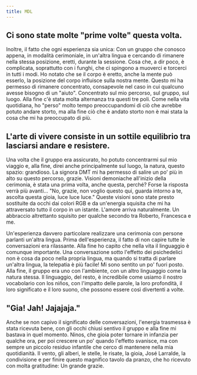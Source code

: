 ```yaml
---
title: MDL
---
```

## Ci sono state molte "prime volte" questa volta. 
Inoltre, il fatto che ogni esperienza sia unica: 
Con un gruppo che conosco appena, in modalità cerimoniale, in un'altra lingua e cercando di rimanere  nella stessa posizione, eretti, durante la sessione. Cosa che, a dir poco, è complicata, soprattutto con i  funghi, che ci spingono a muoverci e torcerci in tutti i modi. 
Ho notato che se il corpo è eretto, anche la mente può esserlo, la posizione del corpo influisce sulla  nostra mente. Questo mi ha permesso di rimanere concentrato, consapevole nel caso in cui qualcuno  avesse bisogno di un "aiuto". 
Concentrato sul mio percorso, sul gruppo, sul luogo. 
Alla fine c'è stata molta alternanza tra questi tre poli. 
Come nella vita quotidiana, ho "perso" molto tempo preoccupandomi di ciò che avrebbe potuto andare  storto, 
ma alla fine ciò che è andato storto non è mai stata la cosa che mi ha preoccupato di più. 

## L'arte di vivere consiste in un sottile equilibrio tra lasciarsi andare e resistere. 
Una volta che il gruppo era assicurato, ho potuto concentrarmi sul mio viaggio e, alla fine, direi anche  principalmente sul luogo, la natura, questo spazio: grandioso. 
La signora DMT mi ha permesso di salire un po' più in alto su questo percorso, grazie. 
Visioni demoniache all'inizio della cerimonia, è stata una prima volta, anche questa, perché? Forse la  risposta verrà più avanti...
"No, grazie, non voglio questo qui, guarda intorno a te, ascolta questa gioia, luce luce luce." Queste  visioni sono state presto sostituite da occhi dai colori RGB e da un'energia squisita che mi ha attraversato tutto il corpo in un istante. L'amore arriva naturalmente. 
Un abbraccio altrettanto squisito per qualche secondo tra Roberto, Francesca e me. 

Un'esperienza davvero particolare realizzare una cerimonia con persone parlanti un'altra lingua. Prima dell'esperienza, il fatto di non capire tutte le conversazioni era rilassante. 
Alla fine ho capito che nella vita il linguaggio è comunque importante. 
Una conversazione sotto l'effetto dei psichedelici non è cosa da poco nella propria lingua, ma quando si  tratta di parlare un'altra lingua, la telepatia è più facile! 
Mi sono sentito un po' fuori posto. Alla fine, il gruppo era uno con l'ambiente, con un altro linguaggio  come la natura stessa. 
Il linguaggio, del resto, è incredibile come usiamo il nostro vocabolario con los niños, con l'impatto delle  parole, la loro profondità, il loro significato e il loro suono, che possono essere così divertenti a volte.  

## "Gia! Jah! Jajajaja." 
Anche se non capivo il significato delle conversazioni, l'energia trasmessa è stata ricevuta bene, con gli  occhi chiusi sentivo il gruppo e alla fine mi bastava in quel momento. 
Ninos, che gioia poter tornare in infanzia per qualche ora, per poi crescere un po' quando l'effetto  svanisce, ma con sempre un piccolo residuo infantile che cerco di mantenere nella mia quotidianità. 
Il vento, gli alberi, le stelle, le risate, la gioia,  José Larralde, la condivisione e per finire questo magnifico tavolo da pranzo, che ho ricevuto con molta  gratitudine: 
Un grande grazie. 